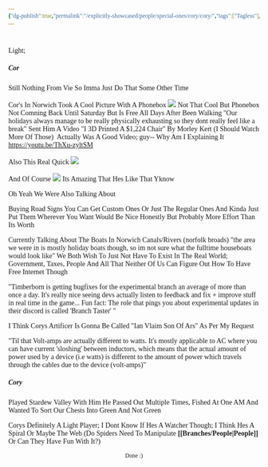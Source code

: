 ```yaml
---
{"dg-publish":true,"permalink":"/explicitly-showcased/people/special-ones/cory/cory/","tags":["Tagless"],"noteIcon":""}
---
```


<style id="Force_Custom_Fonts" type="text/css">@font-face{font-style:normal;font-family:"Merriweather";src:local("Merriweather")}@font-face{font-style:bolder;font-family:"Merriweather";src:local("Merriweather")}@font-face{font-style:normal;font-family:"Merriweather";src:local("Merriweather");unicode-range:U+0-FF,U+2E80-9FFF,U+F900-FAFF,U+FE30-FE4F,U+20000-2FA1F}@font-face{font-style:bolder;font-family:"Merriweather";src:local("Merriweather");unicode-range:U+0-FF,U+2E80-9FFF,U+F900-FAFF,U+FE30-FE4F,U+20000-2FA1F}@font-face{font-style:normal;font-family:"Merriweather";src:local("Merriweather");unicode-range:U+0-FF}@font-face{font-style:bolder;font-family:"Merriweather";src:local("Merriweather");unicode-range:U+0-FF}:not(pre):not(code):not(textarea):not(tt):not(kbd):not(samp):not(var){font-family:"Merriweather"!important}pre,code,textarea,tt,kbd,samp,var{font-family:monospace!important}pre *,code *,textarea *,tt *,kbd *,samp *,var *{font-family:monospace!important}</style>


# <center><span style="color:#000000"></span></center>

Light; 

##### Cor
Still Nothing From Vie So Imma Just Do That Some Other Time

Cor's In Norwich
Took A Cool Picture With A Phonebox ![](https://i.imgur.com/z89xOYt.jpeg)
Not That Cool But Phonebox
Not Comning Back Until Saturday But Is Free All Days After
Been Walking 
"Our holidays always manage to be really physically exhausting so they dont really feel like a break"
Sent Him A Video "I 3D Printed A $1,224 Chair" By Morley Kert (I Should Watch More Of Those) 
​​    ​‍Actually Was A Good Video; guy-- Why Am I Explaining It
https://youtu.be/ThXu-zyltSM

Also This Real Quick
![](https://i.imgur.com/egVGTh1.jpeg)

And Of Course
![](https://i.imgur.com/ANv4WW2.jpeg)
Its Amazing That Hes Like That Yknow

Oh Yeah We Were Also Talking About

Buying Road Signs
You Can Get Custom Ones Or Just The Regular Ones And Kinda Just Put Them Wherever You Want 
Would Be Nice Honestly But Probably More Effort Than Its Worth

Currently Talking About The Boats In Norwich Canals/Rivers (norfolk broads)
"the area we were in is mostly holiday boats though, so im not sure what the fulltime houseboats would look like"
We Both Wish To Just Not Have To Exist In The Real World; Government, Taxes, People And All That 
Neither Of Us Can Figure Out How To Have Free Internet Though

"Timberborn is getting bugfixes for the experimental branch an average of more than once a day.
It's really nice seeing devs actually listen to feedback and fix + improve stuff in real time in the game...
Fun fact: The role that pings you about experimental updates in their discord is called 'Branch Taster' "

I Think Corys Artificer Is Gonna Be Called "Ian Vlaim Son Of Ars" As Per My Request

"Til that Volt-amps are actually different to watts. It's mostly applicable to AC where you can have current 'sloshing' between inductors, which means that the actual amount of power used by a device (i.e watts) is different to the amount of power which travels through the cables due to the device (volt-amps)"


##### Cory
Played Stardew Valley With Him
He Passed Out Multiple Times, Fished At One AM And Wanted To Sort Our Chests Into Green And Not Green

Corys Definitely A Light Player; I Dont Know If Hes A Watcher Though; I Think Hes A Spiral Or Maybe The Web (Do Spiders Need To Manipulate <b>[[Branches/People\|People]]</b> Or Can They Have Fun With It?)













<center><sub>Done :)</sub></center>


<script src="https://utteranc.es/client.js"
        repo="WonderingGodling/My-Mind-Space"
        issue-term="title"
        theme="preferred-color-scheme"
        crossorigin="anonymous"
        async>
</script>